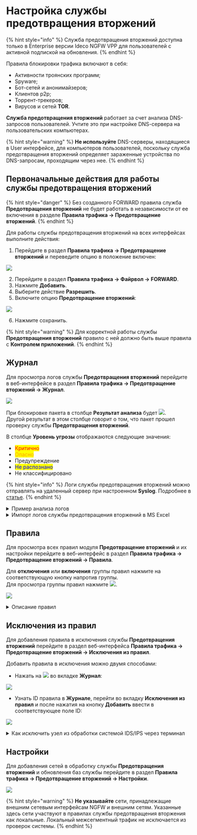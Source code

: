 # Настройка службы предотвращения вторжений

{% hint style="info" %}
Служба предотвращения вторжений доступна только в Enterprise версии Ideco NGFW VPP для пользователей с активной подпиской на обновления.
{% endhint %}

Правила блокировки трафика включают в себя:

* Активности троянских программ;
* Spyware;
* Бот-сетей и анонимайзеров;
* Клиентов p2p;
* Торрент-трекеров;
* Вирусов и сетей **TOR**.

**Служба предотвращения вторжений** работает за счет анализа DNS-запросов пользователей. Учтите это при настройке DNS-cервера на пользовательских компьютерах.

{% hint style="warning" %}
**Не используйте** DNS-серверы, находящиеся в User интерфейсе, для компьютеров пользователей, поскольку служба предотвращения вторжений определяет зараженные устройства по DNS-запросам, проходящим через нее.
{% endhint %}

## Первоначальные действия для работы службы предотвращения вторжений

{% hint style="danger" %}
Без созданного FORWARD правила служба **Предотвращения вторжений** не будет работать в независимости от ее включения в разделе **Правила трафика -> Предотвращение вторжений**.
{% endhint %}

Для работы службы предотвращения вторжений на всех интерфейсах выполните действия:

1. Перейдите в раздел **Правила трафика -> Предотвращение вторжений** и переведите опцию в положение включен:

![](/.gitbook/assets/ips10.png)

2. Перейдите в раздел **Правила трафика -> Файрвол -> FORWARD**.
3. Нажмите **Добавить**.
4. Выберите действие **Разрешить**.
5. Включите опцию **Предотвращение вторжений**:

![](/.gitbook/assets/ips11.png)

6. Нажмите сохранить.

{% hint style="warning" %}
Для корректной работы службы **Предотвращения вторжений** правило с ней должно быть выше правила с **Контролем приложений**.
{% endhint %}

## Журнал

Для просмотра логов службы **Предотвращения вторжений** перейдите в веб-интерфейсе в раздел **Правила трафика -> Предотвращение вторжений -> Журнал**.

![](/.gitbook/assets/ips1.png)

При блокировке пакета в столбце **Результат анализа** будет ![](/.gitbook/assets/icon-cross-red.png).\
Другой результат в этом столбце говорит о том, что пакет прошел проверку службы **Предотвращения вторжений**.

В столбце **Уровень угрозы** отображаются следующие значения:

* <mark style="color:red;">Критично</mark>
* <mark style="color:orange;">Опасно</mark>
* Предупреждение
* <mark style="color:blue;">Не распознано</mark>
* Не классифицировано

{% hint style="info" %}
Логи службы предотвращения вторжений можно отправлять на удаленный сервер при настроенном **Syslog**. Подробнее в [статье](/settings/reports/syslog.md).
{% endhint %}

<details>

<summary>Пример анализа логов</summary>

Предупреждение службы предотвращения вторжений:

<img src="/.gitbook/assets/ips9.png" alt="" data-size="original">

На вкладке **Правила** можно открыть найденную группу по **Событию безопасности**, нажать на ![](/.gitbook/assets/icon-eye.png) и в ней найти сработавшее правило по его ID:

`alert http $EXTERNAL_NET any -> any any (msg:"ET SCAN Zmap User-Agent (Inbound)"; flow:established,to_server; http.user_agent; content:"Mozilla/5.0 zgrab/0.x"; depth:21; endswith; classtype:network-scan; sid:2029054; rev:2; metadata:created_at 2019_11_26, former_category SCAN, updated_at 2020_10_23;)`

Можно проанализировать IP-адрес, с которым была попытка подозрительного соединения, через [whois](https://www.nic.ru/whois).

</details>

<details>

<summary>Импорт логов службы предотвращения вторжений в MS Excel</summary>

1. Скачайте CSV-файл по соответствующей кнопке во вкладке **Журнал** в разделе **Правила трафика -> Предотвращение вторжений**.
2. Откройте CSV-файл в MS Excel и выделите весь первый столбец.
3. Перейдите во вкладку **Данные** и нажмите **Текст по столбцам**.
4. В открывшемся окне выберите **с разделителями** и нажмите **Далее**.

<img src="/.gitbook/assets/ips3.png" alt="" data-size="original">

5. Выберите в качестве разделителя запятую и нажмите **Далее**.

<img src="/.gitbook/assets/ips4.png" alt="" data-size="original">

6. Выберите текстовый **формат данных столбца** и нажмите **Готово**.

<img src="/.gitbook/assets/ips5.png" alt="" data-size="original">

</details>

## Правила

Для просмотра всех правил модуля **Предотвращение вторжений** и их настройки перейдите в веб-интерфейс в раздел **Правила трафика -> Предотвращение вторжений -> Правила**.

Для **отключения** или **включения** группы правил нажмите на соответствующую кнопку напротив группы.\
Для просмотра группы правил нажмите ![](/.gitbook/assets/icon-eye.png).

![](/.gitbook/assets/ips2.png)

<details>

<summary>Описание правил</summary>

- **DNS поверх HTTPS** - обнаруживает/блокирует попытки сокрытия DNS-запросов по седьмому уровню TLS/SSL.

- **GeoIP Страны Восточной Европы** - обнаруживает/блокирует попытки доступа к IP-адресам, основываясь на базе данных MaxMind's GeoIP databases.

- **SSL-сертификаты, используемые вредоносным ПО и ботнетами** - обнаруживает/блокирует связь с командными цетрами злоумышленников (С2).

- **Авторизация с подозрительным логином**

- **Анонимайзеры** - обнаруживает/блокирует анонимайзеры.

- **Атаки на получение прав пользователя** - обнаруживает/блокирует попытки получить учетные данные пользователя.

- **Атаки на получение привилегий администратора** - обнаруживает/блокирует попытки получить привилегии администратора.

- **Блокирование активности троянских программ** - обнаруживает/блокирует вредоносные трояны.

- **Блокирование атак** - обнаруживает/блокирует подозрительные IP-адреса (IP Reputation).

- **Блокирование крупных утечек информации** - обнаруживает/блокирует попытки получить данные и информацию.

- **Блокирование некорректных попыток получения привилегий пользователя** - обнаруживает/блокирует попытки получить привелегии пользователя.

- **Блокирование подозрительных RPС-запросов** - обнаруживает/блокирует удаленный вызов процедур (обычно используется для вызова удаленных функций на сервере, требующих результата действия).

- **Блокирование попыток запуска исполняемого кода** - обнаруживает/блокирует Remote Code Execution (RCE).

- **Блокирование утечек информации** - обнаруживает/блокирует попытки получить данные и информацию.

- **Запросы на скомпрометированные ресурсы** - обнаруживает/блокирует связи с командными цетрами злоумышленников (С2).

- **Использование DNS-трафика для управления вредоносным ПО** - обнаруживает/блокирует связь с инфраструктурой управления и контроля (С2).

- **Нежелательное программное обеспечение** - обнаруживает/блокирует вредоносное ПО.

- **Неизвестный тип трафика** - обнаруживает/блокирует неопознаный/вредоносный трафик.

- **Нецелевое использование стандартных портов** - обнаруживает/блокирует использование стандартных портов в нелегетимных целях.

- **Обнаружение нарушений стандартов сетевых протоколов** - обнаруживает/блокирует обращения по нестандартным/прошитым протоколам.

- **Обнаружение подозрительной сетевой активности** - обнаруживает/блокирует аномалии или нестандартные действия легитимных пользователей в сети.

- **Обнаружение подозрительных команд** - обнаруживает/блокирует нестандартные команды, не характерные системам.

- **Обнаружение успешных краж учетных данных** - обнаруживает/блокирует кражи учетных данных.

- **Определение внешнего IP-адреса** - обнаруживает/блокирует попытки взаимодействия с инфраструктурой из внешних сетей.

- **Ошибки в сетевых протоколах** - обнаруживает/блокирует ошибки сетевых протоколов.

- **Подозрительное обращение к файлам** - обнаруживает/блокирует нестандартное обращение к файлам системы.

- **Попытки авторизации с логином и паролем по-умолчанию** - обнаруживает/блокирует попытки зайти под учетными данными с простыми паролями (аналогично Bruteforce).

- **Попытки использования социальной инженерии** - обнаруживает/блокирует "атаку на человека".

- **Попытки получения привилегий администратора** - обнаруживает/блокирует попытки повысить привилегии до администратора и полученить учетные данные администратора.

- **Попытки получения привилегий пользователя** - обнаруживает/блокирует попытки повысить привилегии и получить учетные данные пользователей.

- **Попытки получения системных файлов** - обнаруживает/блокирует системные конфигурации.

- **Попытки проведения DoS-атак** - обнаруживает/блокирует попытки провести атаки типа "отказ в обслуживании" (denial-of-service attack).

- **Попытки сканирования сети** - обнаруживает/блокирует сканирование сети.

- **Потенциально опасный трафик** - обнаруживает/блокирует зашифрованный или запутанный трафик, нестандартные запросы.

- **Пулы криптомайнеров** - обнаруживает/блокирует взаимодействие с сетями криптомайнеров и обращения для передачи нагрузки, которые криптомайнеры используют для майнинга.

- **Расширенная база правил (от Лаборатории Касперского)** - набор правил по обнаружению/блокировке от Лаборатории Касперского.

- **Телеметрия Windows** - обнаруживает/блокирует Телеметрию Windows.

- **Трафик устаревшего уязвимого ПО** - обнаруживает/блокирует связи с командными цетрами злоумышленников (С2).

- **Управление вредоносным ПО** - обнаруживает/блокирует связь с инфраструктурой управления и контроля (С2), которую злоумышленники используют для управления зараженными устройствами и кражи конфиденциальных данных.

- **Целевое использование вредоносного ПО** - обнаруживает/блокирует вредоносное программное обеспечение.

- **Чёрный список IP-адресов** - обнаруживает/блокирует трафик к IP-адресам из баз safe-surf.ru и cinsarmy.com.

- **Эксплойты** - обнаруживает/блокирует использование уязвимостей систем (с индификатором CVE-XXXX-XXXXX).

</details>

## Исключения из правил

Для добавления правила в исключения службы **Предотвращения вторжений** перейдите в раздел веб-интерфейса **Правила трафика -> Предотвращение вторжений -> Исключения из правил**.

Добавить правила в исключения можно двумя способами:

* Нажать на ![](/.gitbook/assets/icon-lock.png) во вкладке **Журнал**:

![](/.gitbook/assets/ips6.gif)

* Узнать ID правила в **Журнале**, перейти во вкладку **Исключения из правил** и после нажатия на кнопку **Добавить** ввести в соответствующее поле ID:

![](/.gitbook/assets/ips7.gif)

<details>

<summary>Как исключить узел из обработки системой IDS/IPS через терминал</summary>

**Задача:** Необходимо исключить из обработки узел `192.168.154.7`.

**Решение:**

1. В файл `/var/opt/ideco/suricata-backend/custom.rules` добавьте следующую строку: `pass ip 192.168.154.7 any <> any any (sid:1;)`.
2. Затем в разделе **Терминал** выполните команду `systemctl restart ideco-suricata-backend.service`.

При создании нескольких ручных правил **обязательно** изменяйте ID-правила (sid:2;), иначе служба предотвращения вторжений прекратит работу из-за наличия нескольких правил с одним sid.

</details>

## Настройки

Для добавления сетей в обработку службы **Предотвращения вторжений** и обновления баз службы перейдите в раздел **Правила трафика -> Предотвращение вторжений -> Настройки**.

![](/.gitbook/assets/ips8.png)

{% hint style="warning" %}
**Не указывайте** сети, принадлежащие внешним сетевым интерфейсам NGFW и внешним сетям. Указанные здесь сети участвуют в правилах службы предотвращения вторжения как локальные. Локальный межсегментный трафик не исключается из проверок системы.
{% endhint %}
